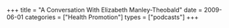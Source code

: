 +++
title = "A Conversation With Elizabeth Manley-Theobald"
date = 2009-06-01
categories = ["Health Promotion"]
types = ["podcasts"]
+++
